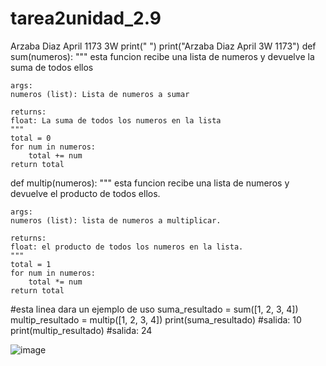# tarea2unidad_2.9
Arzaba Diaz April 1173 3W
print(" ")
print("Arzaba Diaz April 3W 1173")
def sum(numeros):
    """
    esta funcion recibe una lista de numeros y devuelve la suma de todos ellos
    
    args:
    numeros (list): Lista de numeros a sumar

    returns:
    float: La suma de todos los numeros en la lista
    """
    total = 0
    for num in numeros:
        total += num
    return total

def multip(numeros):
    """
    esta funcion recibe una lista de numeros y devuelve el producto de todos ellos.
    
    args:
    numeros (list): lista de numeros a multiplicar.

    returns:
    float: el producto de todos los numeros en la lista.
    """
    total = 1
    for num in numeros:
        total *= num
    return total

#esta linea dara un ejemplo de uso
suma_resultado = sum([1, 2, 3, 4])
multip_resultado = multip([1, 2, 3, 4])
print(suma_resultado)  #salida: 10
print(multip_resultado)  #salida: 24


![image](https://github.com/user-attachments/assets/4a0e7430-daa4-46f7-a196-629fa279f988)
